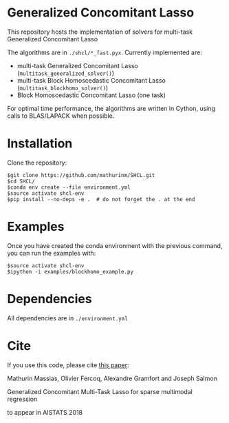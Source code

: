 # Generalized Concomitant Lasso

This repository hosts the implementation of solvers for multi-task Generalized Concomitant Lasso

The algorithms are in ```./shcl/*_fast.pyx```.
Currently implemented are:
* multi-task Generalized Concomitant Lasso (```multitask_generalized_solver()```)
* multi-task Block Homoscedastic Concomitant Lasso (```multitask_blockhomo_solver()```)
* Block Homoscedastic Concomitant Lasso (one task)

For optimal time performance, the algorithms are written in Cython, using calls to BLAS/LAPACK when possible.

# Installation
Clone the repository:

```
$git clone https://github.com/mathurinm/SHCL.git
$cd SHCL/
$conda env create --file environment.yml
$source activate shcl-env
$pip install --no-deps -e .  # do not forget the . at the end
```

# Examples
Once you have created the conda environment with the previous command, you can run the examples with:
```
$source activate shcl-env
$ipython -i examples/blockhomo_example.py
```

# Dependencies
All dependencies are in  ```./environment.yml```

# Cite
If you use this code, please cite [this paper](https://arxiv.org/abs/1705.09778):

Mathurin Massias, Olivier Fercoq, Alexandre Gramfort and Joseph Salmon

Generalized Concomitant Multi-Task Lasso for sparse multimodal regression

to appear in AISTATS 2018
